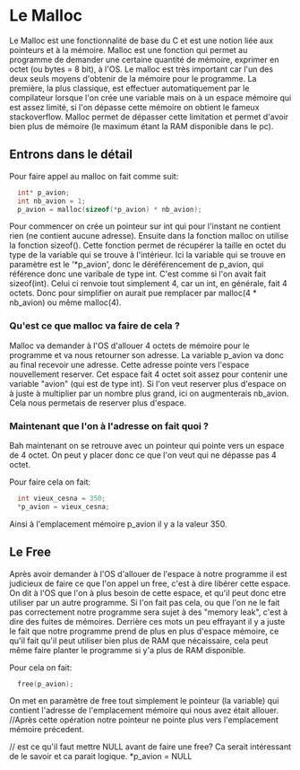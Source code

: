 # Le Malloc

Le Malloc est une fonctionnalité de base du C et est une notion liée aux pointeurs et à la mémoire. Malloc est une fonction qui permet au programme de demander une certaine quantité de mémoire, exprimer en octet (ou bytes = 8 bit), à l'OS. Le malloc est très important car l'un des deux seuls moyens d'obtenir de la mémoire pour le programme.
La première, la plus classique, est effectuer automatiquement par le compilateur lorsque l'on crée une variable mais on à un espace mémoire qui est assez limité, si l'on dépasse cette mémoire on obtient le fameux stackoverflow. Malloc permet de dépasser cette limitation et permet d'avoir bien plus de mémoire (le maximum étant la RAM disponible dans le pc).

## Entrons dans le détail

Pour faire appel au malloc on fait comme suit:

```c
  int* p_avion;
  int nb_avion = 1;
  p_avion = malloc(sizeof(*p_avion) * nb_avion);
```

Pour commencer on crée un pointeur sur int qui pour l'instant ne contient rien (ne contient aucune adresse).
Ensuite dans la fonction malloc on utilise la fonction sizeof(). Cette fonction permet de récupérer la taille en octet du type de la variable qui se trouve à l'intérieur.
Ici la variable qui se trouve en paramètre est le '*p_avion', donc le déréférencement de p_avion, qui référence donc une varibale de type int. 
C'est comme si l'on avait fait sizeof(int). Celui ci renvoie tout simplement 4, car un int, en générale, fait 4 octets. 
Donc pour simplifier on aurait pue remplacer par malloc(4 * nb_avion) ou même malloc(4).

### Qu'est ce que malloc va faire de cela ?

Malloc va demander à l'OS d'allouer 4 octets de mémoire pour le programme et va nous retourner son adresse. 
La variable p_avion va donc au final recevoir une adresse. Cette adresse pointe vers l'espace nouvellement reserver. 
Cet espace fait 4 octet soit assez pour contenir une variable "avion" (qui est de type int).
Si l'on veut reserver plus d'espace on à juste à multiplier par un nombre plus grand, ici on augmenterais nb_avion. 
Cela nous permetais de reserver plus d'espace.

### Maintenant que l'on à l'adresse on fait quoi ?

Bah maintenant on se retrouve avec un pointeur qui pointe vers un espace de 4 octet. On peut y placer donc ce que l'on veut qui ne dépasse pas 4 octet.

Pour faire cela on fait:

```c
  int vieux_cesna = 350;
  *p_avion = vieux_cesna;
```

Ainsi à l'emplacement mémoire p_avion il y a la valeur 350.


## Le Free

Après avoir demander à l'OS d'allouer de l'espace à notre programme il est judicieux de faire ce que l'on appel un free, c'est à dire libérer cette espace. On dit à l'OS que l'on à plus besoin de cette espace, et qu'il peut donc etre utiliser par un autre programme. Si l'on fait pas cela, ou que l'on ne le fait pas correctement notre programme sera sujet à des "memory leak", c'est à dire des fuites de mémoires. Derrière ces mots un peu effrayant il y a juste le fait que notre programme prend de plus en plus d'espace mémoire, ce qu'il fait qu'il peut utiliser bien plus de RAM que nécaissaire, cela peut même faire planter le programme si y'a plus de RAM disponible.

Pour cela on fait:

```c
  free(p_avion);
```

On met en paramètre de free tout simplement le pointeur (la variable) qui contient l'adresse de l'emplacement mémoire qui nous avez était allouer.
//Après cette opération notre pointeur ne pointe plus vers l'emplacement mémoire précedent.

// est ce qu'il faut mettre NULL avant de faire une free? Ca serait intéressant de le savoir et ca parait logique. *p_avion = NULL

